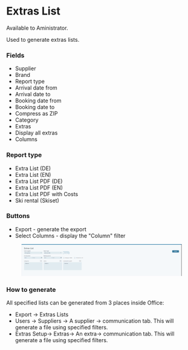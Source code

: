 # Extras List

Available to Aministrator.

Used to generate extras lists.

### **Fields**

* Supplier
* Brand
* Report type
* Arrival date from
* Arrival date to
* Booking date from
* Booking date to
* Compress as ZIP
* Category
* Extras
* Display all extras
* Columns

### **Report type**

* Extra List (DE)
* Extra List (EN)
* Extra List PDF (DE)
* Extra List PDF (EN)
* Extra List PDF with Costs
* Ski rental (Skiset)

### **Buttons**

* Export - generate the export
* Select Columns - display the "Column" filter

<figure><img src="../.gitbook/assets/image (24) (1) (1).png" alt=""><figcaption></figcaption></figure>

### **How to generate**

All specified lists can be generated from 3 places inside Office:

* Export -> Extras Lists
* Users -> Suppliers -> A supplier -> communication tab. This will generate a file using specified filters.
* Extras Setup-> Extras-> An extra-> communication tab. This will generate a file using specified filters.
